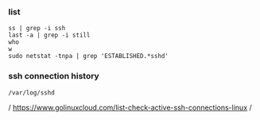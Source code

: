 ### list

```
ss | grep -i ssh
last -a | grep -i still
who
w
sudo netstat -tnpa | grep 'ESTABLISHED.*sshd'
```

### ssh connection history

`/var/log/sshd`

/ https://www.golinuxcloud.com/list-check-active-ssh-connections-linux /